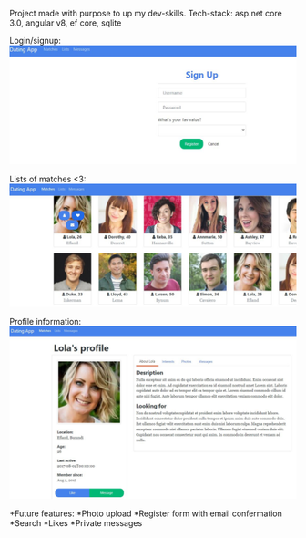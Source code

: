 Project made with purpose to up my dev-skills. Tech-stack: asp.net core 3.0, angular v8, ef core, sqlite

Login/signup:
![login](https://github.com/N0T-A-NUMB3R/DatingApp/blob/master/DA1.JPG)

Lists of matches <3:
![matches](https://github.com/N0T-A-NUMB3R/DatingApp/blob/master/Da2.JPG)


Profile information:
![profile](https://github.com/N0T-A-NUMB3R/DatingApp/blob/master/Da3.JPG)

+Future features:
*Photo upload
*Register form with email confermation
*Search
*Likes
*Private messages

